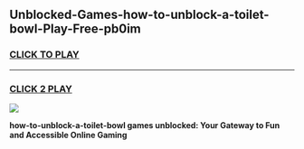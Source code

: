 
## Unblocked-Games-how-to-unblock-a-toilet-bowl-Play-Free-pb0im
<h3>
<a href="https://premium76.site?title=how-to-unblock-a-toilet-bowl&ref=23A">CLICK TO PLAY</a></h3>
<hr>

<h3>
<a href="https://premium76.site?title=how-to-unblock-a-toilet-bowl&ref=23A">CLICK 2 PLAY</a>
  
</h3>

<a href="https://premium76.site?title=how-to-unblock-a-toilet-bowl&ref=23A"><img src="https://clearcache.store/games.png"></a>


**how-to-unblock-a-toilet-bowl games unblocked: Your Gateway to Fun and Accessible Online Gaming**
